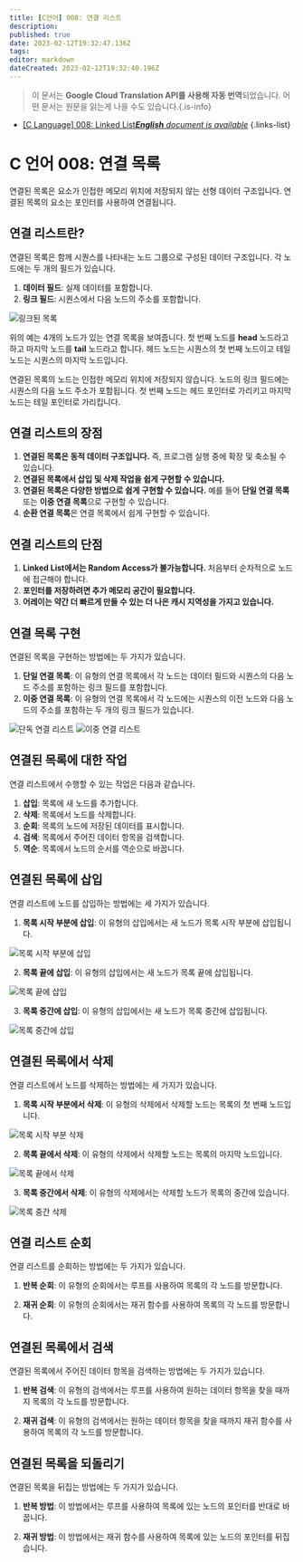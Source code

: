 ```yaml
---
title: [C언어] 008: 연결 리스트
description: 
published: true
date: 2023-02-12T19:32:47.136Z
tags: 
editor: markdown
dateCreated: 2023-02-12T19:32:40.196Z
---
```


> 이 문서는 **Google Cloud Translation API를 사용해 자동 번역**되었습니다.
어떤 문서는 원문을 읽는게 나을 수도 있습니다.{.is-info}



- [[C Language] 008: Linked List***English** document is available*](/en/Knowledge-base/Algorithm/c-language-008-linked-list)
{.links-list}


# C 언어 008: 연결 목록

연결된 목록은 요소가 인접한 메모리 위치에 저장되지 않는 선형 데이터 구조입니다. 연결된 목록의 요소는 포인터를 사용하여 연결됩니다.

## 연결 리스트란?

연결된 목록은 함께 시퀀스를 나타내는 노드 그룹으로 구성된 데이터 구조입니다. 각 노드에는 두 개의 필드가 있습니다.

1. **데이터 필드**: 실제 데이터를 포함합니다.
2. **링크 필드**: 시퀀스에서 다음 노드의 주소를 포함합니다.

![링크된 목록](https://i.imgur.com/eua0oE7.png)

위의 예는 4개의 노드가 있는 연결 목록을 보여줍니다. 첫 번째 노드를 **head** 노드라고 하고 마지막 노드를 **tail** 노드라고 합니다. 헤드 노드는 시퀀스의 첫 번째 노드이고 테일 노드는 시퀀스의 마지막 노드입니다.

연결된 목록의 노드는 인접한 메모리 위치에 저장되지 않습니다. 노드의 링크 필드에는 시퀀스의 다음 노드 주소가 포함됩니다. 첫 번째 노드는 헤드 포인터로 가리키고 마지막 노드는 테일 포인터로 가리킵니다.

## 연결 리스트의 장점

1. **연결된 목록은 동적 데이터 구조입니다.** 즉, 프로그램 실행 중에 확장 및 축소될 수 있습니다.
2. **연결된 목록에서 삽입 및 삭제 작업을 쉽게 구현할 수 있습니다.**
3. **연결된 목록은 다양한 방법으로 쉽게 구현할 수 있습니다.** 예를 들어 **단일 연결 목록** 또는 **이중 연결 목록**으로 구현할 수 있습니다.
4. **순환 연결 목록**은 연결 목록에서 쉽게 구현할 수 있습니다.

## 연결 리스트의 단점

1. **Linked List에서는 Random Access가 불가능합니다.** 처음부터 순차적으로 노드에 접근해야 합니다.
2. **포인터를 저장하려면 추가 메모리 공간이 필요합니다.**
3. **어레이는 약간 더 빠르게 만들 수 있는 더 나은 캐시 지역성을 가지고 있습니다.**

## 연결 목록 구현

연결된 목록을 구현하는 방법에는 두 가지가 있습니다.

1. **단일 연결 목록**: 이 유형의 연결 목록에서 각 노드는 데이터 필드와 시퀀스의 다음 노드 주소를 포함하는 링크 필드를 포함합니다.
2. **이중 연결 목록**: 이 유형의 연결 목록에서 각 노드에는 시퀀스의 이전 노드와 다음 노드의 주소를 포함하는 두 개의 링크 필드가 있습니다.

![단독 연결 리스트](https://i.imgur.com/FwASDVv.png)
![이중 연결 리스트](https://i.imgur.com/KzZ4gcD.png)

## 연결된 목록에 대한 작업

연결 리스트에서 수행할 수 있는 작업은 다음과 같습니다.

1. **삽입**: 목록에 새 노드를 추가합니다.
2. **삭제**: 목록에서 노드를 삭제합니다.
3. **순회**: 목록의 노드에 저장된 데이터를 표시합니다.
4. **검색**: 목록에서 주어진 데이터 항목을 검색합니다.
5. **역순**: 목록에서 노드의 순서를 역순으로 바꿉니다.

## 연결된 목록에 삽입

연결 리스트에 노드를 삽입하는 방법에는 세 가지가 있습니다.

1. **목록 시작 부분에 삽입**: 이 유형의 삽입에서는 새 노드가 목록 시작 부분에 삽입됩니다.

![목록 시작 부분에 삽입](https://i.imgur.com/w4VDm7q.png)

2. **목록 끝에 삽입**: 이 유형의 삽입에서는 새 노드가 목록 끝에 삽입됩니다.

![목록 끝에 삽입](https://i.imgur.com/VkzMVqY.png)

3. **목록 중간에 삽입**: 이 유형의 삽입에서는 새 노드가 목록 중간에 삽입됩니다.

![목록 중간에 삽입](https://i.imgur.com/U4VxK5D.png)

## 연결된 목록에서 삭제

연결 리스트에서 노드를 삭제하는 방법에는 세 가지가 있습니다.

1. **목록 시작 부분에서 삭제**: 이 유형의 삭제에서 삭제할 노드는 목록의 첫 번째 노드입니다.

![목록 시작 부분 삭제](https://i.imgur.com/FgxL0b4.png)

2. **목록 끝에서 삭제**: 이 유형의 삭제에서 삭제할 노드는 목록의 마지막 노드입니다.

![목록 끝에서 삭제](https://i.imgur.com/w4VDm7q.png)

3. **목록 중간에서 삭제**: 이 유형의 삭제에서는 삭제할 노드가 목록의 중간에 있습니다.

![목록 중간 삭제](https://i.imgur.com/U4VxK5D.png)

## 연결 리스트 순회

연결 리스트를 순회하는 방법에는 두 가지가 있습니다.

1. **반복 순회**: 이 유형의 순회에서는 루프를 사용하여 목록의 각 노드를 방문합니다.

2. **재귀 순회**: 이 유형의 순회에서는 재귀 함수를 사용하여 목록의 각 노드를 방문합니다.

## 연결된 목록에서 검색

연결된 목록에서 주어진 데이터 항목을 검색하는 방법에는 두 가지가 있습니다.

1. **반복 검색**: 이 유형의 검색에서는 루프를 사용하여 원하는 데이터 항목을 찾을 때까지 목록의 각 노드를 방문합니다.

2. **재귀 검색**: 이 유형의 검색에서는 원하는 데이터 항목을 찾을 때까지 재귀 함수를 사용하여 목록의 각 노드를 방문합니다.

## 연결된 목록을 되돌리기

연결된 목록을 뒤집는 방법에는 두 가지가 있습니다.

1. **반복 방법**: 이 방법에서는 루프를 사용하여 목록에 있는 노드의 포인터를 반대로 바꿉니다.

2. **재귀 방법**: 이 방법에서는 재귀 함수를 사용하여 목록에 있는 노드의 포인터를 뒤집습니다.